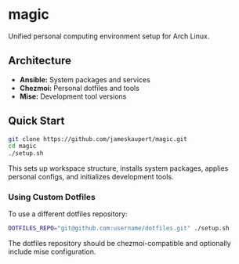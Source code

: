 # magic

Unified personal computing environment setup for Arch Linux.

## Architecture

- **Ansible:** System packages and services
- **Chezmoi:** Personal dotfiles and tools  
- **Mise:** Development tool versions

## Quick Start

```bash
git clone https://github.com/jameskaupert/magic.git
cd magic
./setup.sh
```

This sets up workspace structure, installs system packages, applies personal configs, and initializes development tools.

### Using Custom Dotfiles

To use a different dotfiles repository:

```bash
DOTFILES_REPO="git@github.com:username/dotfiles.git" ./setup.sh
```

The dotfiles repository should be chezmoi-compatible and optionally include mise configuration.
